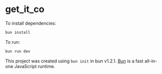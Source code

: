 # get_it_co

To install dependencies:

```bash
bun install
```

To run:

```bash
bun run dev
```

This project was created using `bun init` in bun v1.2.1. [Bun](https://bun.sh) is a fast all-in-one JavaScript runtime.
